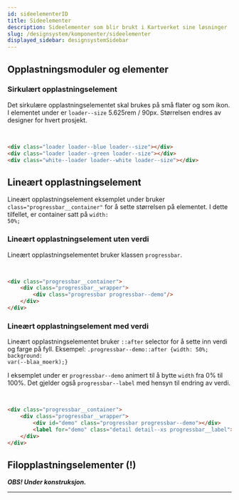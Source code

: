 ```yaml
---
id: sideelementerID
title: Sideelementer
description: Sideelementer som blir brukt i Kartverket sine løsninger
slug: /designsystem/komponenter/sideelementer
displayed_sidebar: designsystemSidebar
---
```


## Opplastningsmoduler og elementer

### Sirkulært opplastningselement

Det sirkulære opplastningselementet skal brukes på små flater og som ikon.
I elementet under er <code>loader--size</code> 5.625rem / 90px. Størrelsen endres av designer for hvert prosjekt.

<div class="devsizes-grid">
    <div class="loader loader--blue loader--size"></div>
    <div class="loader loader--green loader--size"></div>
    <div class="loader__background__box">
        <div class="white--loader loader--white loader--size loader--pos--white"></div>
    </div>
</div>
<br/>

```markdown
<div class="loader loader--blue loader--size"></div>
<div class="loader loader--green loader--size"></div>
<div class="white--loader loader--white loader--size"></div>
```

## Lineært opplastningselement

Lineært opplastningselement eksemplet under bruker <code>class="progressbar__container"</code> for å sette størrelsen på
elementet.
I dette tilfellet, er container satt på <code>width: 50%;</code>

### Lineært opplastningselement uten verdi

Lineært opplastningselementet bruker klassen <code>progressbar</code>.

<div class="progressbar__container">
    <div class="progressbar__wrapper">
        <div class="progressbar progressbar--demo"></div>
    </div>
</div>
<br/>

```markdown
<div class="progressbar__container">
    <div class="progressbar__wrapper">
        <div class="progressbar progressbar--demo"/>
    </div>
</div>
```

### Lineært opplastningselement med verdi

Lineært opplastningselementet bruker <code>::after</code> selector for å sette inn verdi og farge på fyll.
Eksempel: <code>.progressbar--demo::after {width: 50%; background: var(--blaa_moerk);}</code>

I eksemplet under er <code>progressbar--demo</code> animert til å bytte <code>width</code> fra 0% til 100%. Det gjelder
også <code>progressbar--label</code> med hensyn til endring av verdi.

<div class="progressbar__container">
    <div class="progressbar__wrapper">
        <div id="demo" class="progressbar progressbar--demo"></div>
        <label for="demo" class="detail detail--xs progressbar__label"></label>
    </div>
</div>
<br/>

```markdown
<div class="progressbar__container">
    <div class="progressbar__wrapper">
        <div id="demo" class="progressbar progressbar--demo"></div>
        <label for="demo" class="detail detail--xs progressbar__label"></label>
    </div>
</div>
```

## Filopplastningselementer (!)
***OBS! Under konstruksjon.***

***




